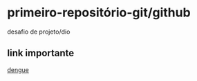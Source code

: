 # primeiro-repositório-git/github
desafio de projeto/dio

## link importante

[dengue](https://g1.globo.com/luta-contra-a-dengue/)
